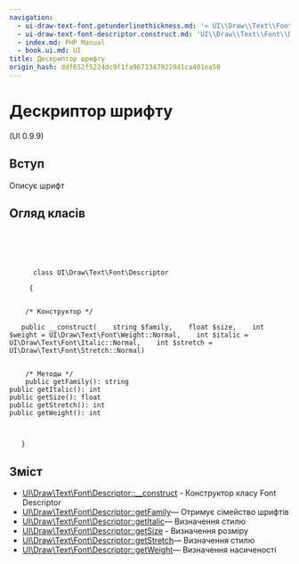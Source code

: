 ```yaml
---
navigation:
  - ui-draw-text-font.getunderlinethickness.md: '« UI\\Draw\\Text\\Font::getUnderlineThickness'
  - ui-draw-text-font-descriptor.construct.md: 'UI\\Draw\\Text\\Font\\Descriptor::\_\_construct »'
  - index.md: PHP Manual
  - book.ui.md: UI
title: Дескриптор шрифту
origin_hash: ddf652f5224dc9f1fa9671347921941ca401ea50
---
```

# Дескриптор шрифту

(UI 0.9.9)

## Вступ

Описує шрифт

## Огляд класів

```classsynopsis



    
     
      class UI\Draw\Text\Font\Descriptor
     
     {


    /* Конструктор */
    
   public __construct(    string $family,    float $size,    int $weight = UI\Draw\Text\Font\Weight::Normal,    int $italic = UI\Draw\Text\Font\Italic::Normal,    int $stretch = UI\Draw\Text\Font\Stretch::Normal)


    /* Методы */
    public getFamily(): string
public getItalic(): int
public getSize(): float
public getStretch(): int
public getWeight(): int



   }
```

## Зміст

-   [UI\\Draw\\Text\\Font\\Descriptor::\_\_construct](ui-draw-text-font-descriptor.construct.md) \- Конструктор класу Font Descriptor
-   [UI\\Draw\\Text\\Font\\Descriptor::getFamily](ui-draw-text-font-descriptor.getfamily.md)— Отримує сімейство шрифтів
-   [UI\\Draw\\Text\\Font\\Descriptor::getItalic](ui-draw-text-font-descriptor.getitalic.md)— Визначення стилю
-   [UI\\Draw\\Text\\Font\\Descriptor::getSize](ui-draw-text-font-descriptor.getsize.md) \- Визначення розміру
-   [UI\\Draw\\Text\\Font\\Descriptor::getStretch](ui-draw-text-font-descriptor.getstretch.md)— Визначення стилю
-   [UI\\Draw\\Text\\Font\\Descriptor::getWeight](ui-draw-text-font-descriptor.getweight.md)— Визначення насиченості
